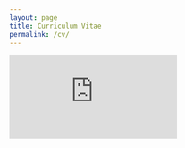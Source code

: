 ```yaml
---
layout: page
title: Curriculum Vitae
permalink: /cv/
---
```


![sample cv](https://economics.mit.edu/sites/default/files/2022-08/Daron%20Acemoglu%20CV.pdf)

